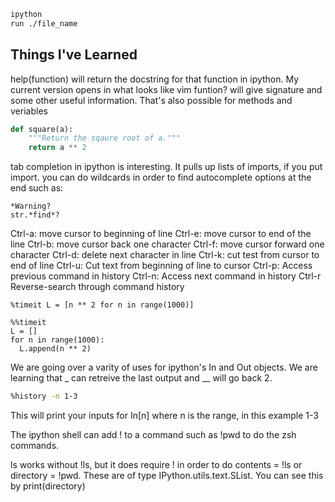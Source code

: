 ```bash
ipython
run ./file_name
```
## Things I've Learned
help(function) will return the docstring for that function in ipython.  My current version opens in what looks like vim
funtion? will give signature and some other useful information.  That's also possible for methods and veriables

```python
def square(a):
    """Return the sqaure root of a."""
    return a ** 2
```
tab completion in ipython is interesting.  It pulls up lists of imports, if you put import.  you can do wildcards in order to find autocomplete options at the end such as:
```ipython
*Warning?
str.*find*?
```
Ctrl-a: move cursor to beginning of line
Ctrl-e: move cursor to end of the line
Ctrl-b: move cursor back one character
Ctrl-f: move cursor forward one character
Ctrl-d: delete next character in line
Ctrl-k: cut test from cursor to end of line
Ctrl-u: Cut text from beginning of line to cursor
Ctrl-p: Access previous command in history
Ctrl-n: Access next command in history
Ctrl-r Reverse-search through command history

```ipython
%timeit L = [n ** 2 for n in range(1000)]
```

```ipython
%%timeit
L = []
for n in range(1000):
  L.append(n ** 2)
```

We are going over a varity of uses for ipython's In and Out objects.  We are learning that _ can retreive the last output and __ will go back 2.

```bash
%history -n 1-3
```
This will print your inputs for In[n] where n is the range, in this example 1-3

The ipython shell can add ! to a command such as !pwd to do the zsh commands.

ls works without !ls, but it does require ! in order to do contents = !ls or directory = !pwd.  These are 
of type IPython.utils.text.SList.  You can see this by print(directory)

